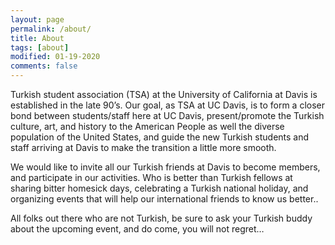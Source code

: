```yaml
---
layout: page
permalink: /about/
title: About
tags: [about]
modified: 01-19-2020
comments: false
---
```


<p>Turkish student association (TSA) at the University of California at Davis is established in the late 90’s. Our goal, as TSA at UC Davis, is to form a closer bond between students/staff here at UC Davis, present/promote the Turkish culture, art, and history to the American People as well the diverse population of the United States, and guide the new Turkish students and staff arriving at Davis to make the transition a little more smooth.</p>

<p>We would like to invite all our Turkish friends at Davis to become members, and participate in our activities. Who is better than Turkish fellows at sharing bitter homesick days, celebrating a Turkish national holiday, and organizing events that will help our international friends to know us better..</p>

<p>All folks out there who are not Turkish, be sure to ask your Turkish buddy about the upcoming event, and do come, you will not regret…</p>



